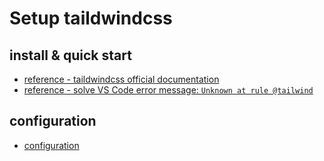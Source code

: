 # Setup taildwindcss

## install & quick start

- [reference - taildwindcss official documentation](https://tailwindcss.com/docs/guides/nextjs)
- [reference - solve VS Code error message: `Unknown at rule @tailwind`](https://stackoverflow.com/questions/47607602/how-to-add-a-tailwind-css-rule-to-css-checker)

## configuration

- [configuration](https://tailwindcss.com/docs/configuration)
